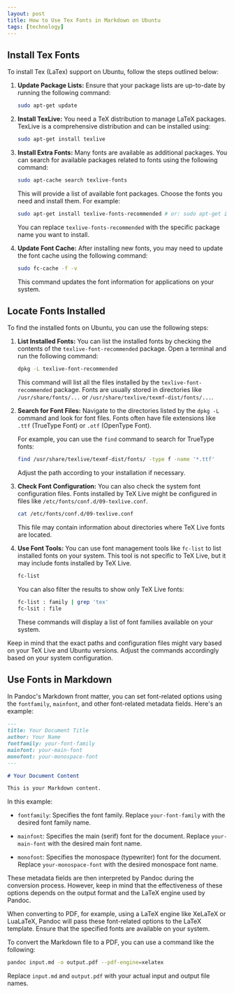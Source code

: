 ```yaml
---
layout: post
title: How to Use Tex Fonts in Markdown on Ubuntu
tags: [technology]
---
```


## Install Tex Fonts

To install Tex (LaTex) support on Ubuntu, follow the steps outlined below:

1. **Update Package Lists:**
   Ensure that your package lists are up-to-date by running the following command:

   ```bash
   sudo apt-get update
   ```

2. **Install TexLive:**
   You need a TeX distribution to manage LaTeX packages. TexLive is a comprehensive distribution and can be installed using:

   ```bash
   sudo apt-get install texlive
   ```

3. **Install Extra Fonts:**
   Many fonts are available as additional packages. You can search for available packages related to fonts using the following command:

   ```bash
   sudo apt-cache search texlive-fonts
   ```

   This will provide a list of available font packages. Choose the fonts you need and install them. For example:

   ```bash
   sudo apt-get install texlive-fonts-recommended # or: sudo apt-get install texlive-fonts-extra
   ```

   You can replace `texlive-fonts-recommended` with the specific package name you want to install.

4. **Update Font Cache:**
   After installing new fonts, you may need to update the font cache using the following command:

   ```bash
   sudo fc-cache -f -v
   ```

   This command updates the font information for applications on your system.

## Locate Fonts Installed

To find the installed fonts on Ubuntu, you can use the following steps:

1. **List Installed Fonts:**
   You can list the installed fonts by checking the contents of the `texlive-font-recommended` package. Open a terminal and run the following command:

   ```bash
   dpkg -L texlive-font-recommended
   ```

   This command will list all the files installed by the `texlive-font-recommended` package. Fonts are usually stored in directories like `/usr/share/fonts/...` or `/usr/share/texlive/texmf-dist/fonts/...`.

2. **Search for Font Files:**
   Navigate to the directories listed by the `dpkg -L` command and look for font files. Fonts often have file extensions like `.ttf` (TrueType Font) or `.otf` (OpenType Font).

   For example, you can use the `find` command to search for TrueType fonts:

   ```bash
   find /usr/share/texlive/texmf-dist/fonts/ -type f -name '*.ttf'
   ```

   Adjust the path according to your installation if necessary.

3. **Check Font Configuration:**
   You can also check the system font configuration files. Fonts installed by TeX Live might be configured in files like `/etc/fonts/conf.d/09-texlive.conf`.

   ```bash
   cat /etc/fonts/conf.d/09-texlive.conf
   ```

   This file may contain information about directories where TeX Live fonts are located.

4. **Use Font Tools:**
   You can use font management tools like `fc-list` to list installed fonts on your system. This tool is not specific to TeX Live, but it may include fonts installed by TeX Live.

   ```bash
   fc-list
   ```

   You can also filter the results to show only TeX Live fonts:

   ```bash
   fc-list : family | grep 'tex'
   fc-lsit : file
   ```

   These commands will display a list of font families available on your system.

Keep in mind that the exact paths and configuration files might vary based on your TeX Live and Ubuntu versions. Adjust the commands accordingly based on your system configuration.

## Use Fonts in Markdown

In Pandoc's Markdown front matter, you can set font-related options using the `fontfamily`, `mainfont`, and other font-related metadata fields. Here's an example:

```markdown
---
title: Your Document Title
author: Your Name
fontfamily: your-font-family
mainfont: your-main-font
monofont: your-monospace-font
---

# Your Document Content

This is your Markdown content.
```

In this example:

- `fontfamily`: Specifies the font family. Replace `your-font-family` with the desired font family name.

- `mainfont`: Specifies the main (serif) font for the document. Replace `your-main-font` with the desired main font name.

- `monofont`: Specifies the monospace (typewriter) font for the document. Replace `your-monospace-font` with the desired monospace font name.

These metadata fields are then interpreted by Pandoc during the conversion process. However, keep in mind that the effectiveness of these options depends on the output format and the LaTeX engine used by Pandoc.

When converting to PDF, for example, using a LaTeX engine like XeLaTeX or LuaLaTeX, Pandoc will pass these font-related options to the LaTeX template. Ensure that the specified fonts are available on your system.

To convert the Markdown file to a PDF, you can use a command like the following:

```bash
pandoc input.md -o output.pdf --pdf-engine=xelatex
```

Replace `input.md` and `output.pdf` with your actual input and output file names.
